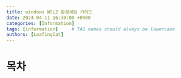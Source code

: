 ```yaml
---
title: windows WSL2 환경세팅 가이드
date: 2024-04-11 16:30:00 +0900
categories: [Information]
tags: [information]     # TAG names should always be lowercase
authors: [LoafingCat]
---
```


# 목차


